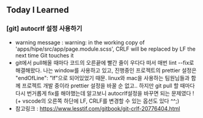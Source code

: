 ## Today I Learned

### [git] autocrlf 설정 사용하기

- warning message : warning: in the working copy of 'apps/hipe/src/app/page.module.scss', CRLF will be replaced by LF the next time Git touches it
- git에서 pull해올 때마다 코드의 오른끝에 빨간 줄이 우다다 떠서 매번 lint --fix로 해결해왔다. 나는 window를 사용하고 있고, 진행중인 프로젝트의 prettier 설정은
  "endOfLine": "lf"으로 되어있었기 때문. linux와 mac을 사용하는 팀원님들과 함께 프로젝트 개발 중이라 prettier 설정을 바꿀 순 없고.. 하지만 git pull 할 때마다 다시 번거롭게 fix를 해야했는데 알고보니 autocrlf설정을 바꾸면 되는 문제였다 ! (+ vscode의 오른쪽 하단에 LF, CRLF를 변경할 수 있는 옵션도 있다 ^^;)
- 참고링크 : https://www.lesstif.com/gitbook/git-crlf-20776404.html

